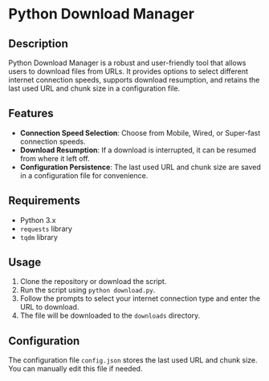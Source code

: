 # Python Download Manager

## Description
Python Download Manager is a robust and user-friendly tool that allows users to download files from URLs. It provides options to select different internet connection speeds, supports download resumption, and retains the last used URL and chunk size in a configuration file.

## Features
- **Connection Speed Selection**: Choose from Mobile, Wired, or Super-fast connection speeds.
- **Download Resumption**: If a download is interrupted, it can be resumed from where it left off.
- **Configuration Persistence**: The last used URL and chunk size are saved in a configuration file for convenience.

## Requirements
- Python 3.x
- `requests` library
- `tqdm` library

## Usage
1. Clone the repository or download the script.
2. Run the script using `python download.py`.
3. Follow the prompts to select your internet connection type and enter the URL to download.
4. The file will be downloaded to the `downloads` directory.

## Configuration
The configuration file `config.json` stores the last used URL and chunk size. You can manually edit this file if needed.